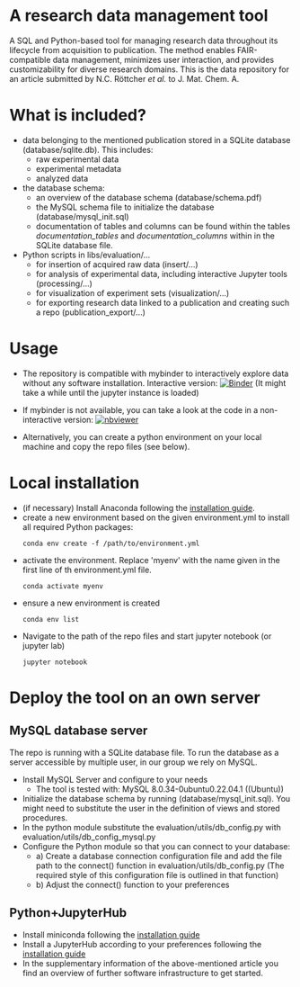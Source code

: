 
# A research data management tool

A SQL and Python-based tool for managing research data throughout its lifecycle from acquisition to publication. The method enables FAIR-compatible data management, minimizes user interaction, and provides customizability for diverse research domains. This is the data repository for an article submitted by N.C. Röttcher *et al.* to J. Mat. Chem. A.

# What is included?
- data belonging to the mentioned publication stored in a SQLite database (database/sqlite.db). This includes:
  - raw experimental data
  - experimental metadata
  - analyzed data
- the database schema:
  - an overview of the database schema (database/schema.pdf) 
  - the MySQL schema file to initialize the database (database/mysql_init.sql)
  - documentation of tables and columns can be found within the tables *documentation_tables* and *documentation_columns* within in the SQLite database file.
- Python scripts in libs/evaluation/...
  - for insertion of acquired raw data (insert/...)
  - for analysis of experimental data, including interactive Jupyter tools (processing/...)
  - for visualization of experiment sets (visualization/...)
  - for exporting research data linked to a publication and creating such a repo (publication_export/...)

# Usage
- The repository is compatible with mybinder to interactively explore data without any software installation.
Interactive version: [![Binder](https://mybinder.org/badge_logo.svg)](https://mybinder.org/v2/gh/NicoRottcher/binder-test/HEAD)
(It might take a while until the jupyter instance is loaded)

- If mybinder is not available, you can take a look at the code in a non-interactive version: [![nbviewer](https://img.shields.io/badge/render-nbviewer-orange.svg)](https://nbviewer.org/github/NicoRottcher/binder-test/tree/main/)

- Alternatively, you can create a python environment on your local machine and copy the repo files (see below).

# Local installation
- (if necessary) Install Anaconda following the [installation guide](https://docs.continuum.io/free/anaconda/install/).
- create a new environment based on the given environment.yml to install all required Python packages:
  ```
  conda env create -f /path/to/environment.yml
  ```
- activate the environment. Replace 'myenv' with the name given in the first line of th environment.yml file.
  ```
  conda activate myenv
  ```
- ensure a new environment is created
  ```
  conda env list
  ```
- Navigate to the path of the repo files and start jupyter notebook (or jupyter lab)
  ```
  jupyter notebook
  ```
  
# Deploy the tool on an own server
## MySQL database server 
The repo is running with a SQLite database file. To run the database as a server accessible by multiple user,
in our group we rely on MySQL.
- Install MySQL Server and configure to your needs
  - The tool is tested with: MySQL 8.0.34-0ubuntu0.22.04.1 ((Ubuntu))
- Initialize the database schema by running (database/mysql_init.sql). You might need to substitute the user in the definition of views and stored procedures.
- In the python module substitute the evaluation/utils/db_config.py with evaluation/utils/db_config_mysql.py
- Configure the Python module so that you can connect to your database:
  - a) Create a database connection configuration file and add the file path to the connect() function in evaluation/utils/db_config.py (The required style of this configuration file is outlined in that function)
  - b) Adjust the connect() function to your preferences  

## Python+JupyterHub
- Install miniconda following the [installation guide](https://docs.conda.io/projects/miniconda/en/latest/)
- Install a JupyterHub according to your preferences following the [installation guide](https://jupyterhub.readthedocs.io/en/stable/tutorial/quickstart.html)
- In the supplementary information of the above-mentioned article you find an overview of further software infrastructure to get started.